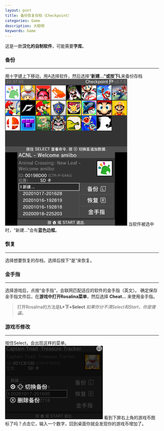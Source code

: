 ```yaml
---
layout: post
title: 备份恢复存档（Checkpoint）
categories: Game
description: 大聪明
keywords: Game
---
```


这是一款**汉化的自制软件**，可能需要**字库**。
### 备份
----
用十字键上下移动，用A选择软件，然后选择“**新建…”或按下L**来备份存档
<img src
="/images/checkpoint.jpg" />
当软件被选中时，“新建…”会有**蓝色边框**。
### 恢复
----
选择想要恢复的存档，选择后按下“是”来恢复。
### 金手指
----
选择游戏后，点按“金手指”，会联网匹配适应的软件的金手指（英文）。
确定保存金手指文件后，在**游戏中打开Rosalina菜单**，然后选择 **Cheat…** 来使用金手指。
> 打开Rosalina的方法是**L+下+Select**
_如果你分不清Select和Start，你是傻逼。_

### 游戏币修改
----
按住Select，会出现这样的菜单。 
<img src="/images/checkpointcheat.bmp"/>
看到下屏右上角的游戏币图标了吗？点击它，输入一个数字，回到桌面你就会发现你的游戏币增加了。
